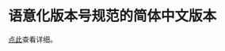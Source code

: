 语意化版本号规范的简体中文版本
============


[点此](https://github.com/Wayou/semver_zh_CN/blob/master/semver_zh_CN.md)查看详细。
